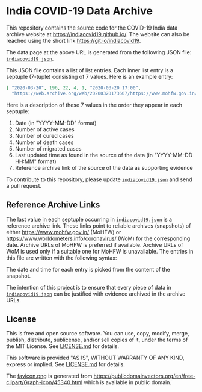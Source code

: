 India COVID-19 Data Archive
===========================

This repository contains the source code for the COVID-19 India data
archive website at <https://indiacovid19.github.io/>. The website can
also be reached using the short link <https://git.io/indiacovid19>.

The data page at the above URL is generated from the following JSON
file: [`indiacovid19.json`][1].

This JSON file contains a list of list entries. Each inner list entry is
a septuple (7-tuple) consisting of 7 values. Here is an example entry:

```json
[ "2020-03-20", 196, 22, 4, 1, "2020-03-20 17:00",
  "https://web.archive.org/web/20200320173607/https://www.mohfw.gov.in/" ]
```

Here is a description of these 7 values in the order they appear in each
septuple:

 1. Date (in "YYYY-MM-DD" format)
 2. Number of active cases
 3. Number of cured cases
 4. Number of death cases
 5. Number of migrated cases
 6. Last updated time as found in the source of the data
    (in "YYYY-MM-DD HH:MM" format)
 7. Reference archive link of the source of the data as supporting
    evidence

To contribute to this repository, please update [`indiacovid19.json`][1]
and send a pull request.

[1]: indiacovid19.json


Reference Archive Links
-----------------------

The last value in each septuple occurring in [`indiacovid19.json`][1] is
a reference archive link. These links point to reliable archives
(snapshots) of either <https://www.mohfw.gov.in/> (MoHFW) or
<https://www.worldometers.info/coronavirus/> (WoM) for the corresponding
date. Archive URLs of MoHFW is preferred if available. Archive URLs of
WoM is used only if a suitable one for MoHFW is unavailable. The entries
in this file are written with the following syntax:

The date and time for each entry is picked from the content of the
snapshot.

The intention of this project is to ensure that every piece of data in
[`indiacovid19.json`][1] can be justified with evidence archived in the
archive URLs.


License
-------

This is free and open source software. You can use, copy, modify,
merge, publish, distribute, sublicense, and/or sell copies of it,
under the terms of the MIT License. See [LICENSE.md][L] for details.

This software is provided "AS IS", WITHOUT WARRANTY OF ANY KIND,
express or implied. See [LICENSE.md][L] for details.

The [favicon.png](static/favicon.png) is generated from
<https://publicdomainvectors.org/en/free-clipart/Graph-icon/45340.html>
which is available in public domain.

[L]: LICENSE.md
